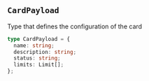 ## `CardPayload`

Type that defines the configuration of the card

```ts [CardPayload]
type CardPayload = {
  name: string;
  description: string;
  status: string;
  limits: Limit[];
};
```
